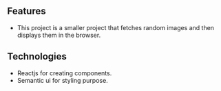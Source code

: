 
## Features
* This project is a smaller project that fetches random images and then displays them in the browser.

## Technologies
* Reactjs for creating components. 
* Semantic ui for styling purpose.

